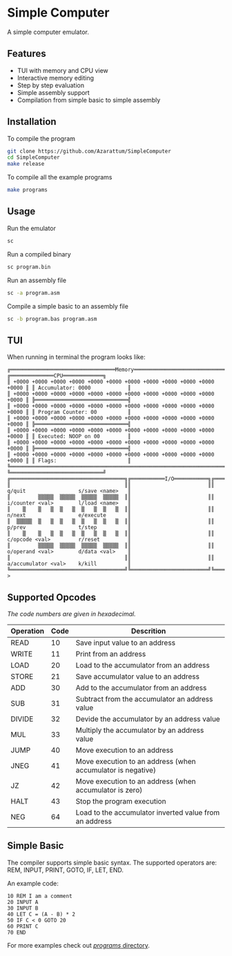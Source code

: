 # Simple Computer
A simple computer emulator.

## Features
  - TUI with memory and CPU view
  - Interactive memory editing
  - Step by step evaluation
  - Simple assembly support
  - Compilation from simple basic to simple assembly

## Installation
To compile the program
```sh
git clone https://github.com/Azarattum/SimpleComputer
cd SimpleComputer
make release
```
To compile all the example programs
```sh
make programs
```

## Usage
Run the emulator
```sh
sc
```

Run a compiled binary
```sh
sc program.bin
```

Run an assembly file
```sh
sc -a program.asm
```

Compile a simple basic to an assembly file
```sh
sc -b program.bas program.asm
```

## TUI
When running in terminal the program looks like:
```
╔══════════════════════════════════Memory═════════════════════════════════╗ ╔══════════════CPU═════════════╗
║ +0000 +0000 +0000 +0000 +0000 +0000 +0000 +0000 +0000 +0000 +0000 +0000 ║ ║ Accumulator: 0000            ║
║ +0000 +0000 +0000 +0000 +0000 +0000 +0000 +0000 +0000 +0000 +0000 +0000 ║ ╠══════════════════════════════╣
║ +0000 +0000 +0000 +0000 +0000 +0000 +0000 +0000 +0000 +0000 +0000 +0000 ║ ║ Program Counter: 00          ║
║ +0000 +0000 +0000 +0000 +0000 +0000 +0000 +0000 +0000 +0000 +0000 +0000 ║ ╠══════════════════════════════╣
║ +0000 +0000 +0000 +0000 +0000 +0000 +0000 +0000 +0000 +0000 +0000 +0000 ║ ║ Executed: NOOP on 00         ║
║ +0000 +0000 +0000 +0000 +0000 +0000 +0000 +0000 +0000 +0000 +0000 +0000 ║ ╠══════════════════════════════╣
║ +0000 +0000 +0000 +0000 +0000 +0000 +0000 +0000 +0000 +0000 +0000 +0000 ║ ║ Flags:                       ║
╚═════════════════════════════════════════════════════════════════════════╝ ╚══════════════════════════════╝
╔═════════════════════════════════════╗╔═══════════I/O═══════════╗╔══════════════════Help══════════════════╗
║                                     ║║                         ║║ q/quit                 s/save <name>   ║
║         ▒▒▒▒▒  ▒▒▒▒▒  ▒▒▒▒▒  ▒▒▒▒▒  ║║                         ║║ i/counter <val>        l/load <name>   ║
║    ▒    ▒   ▒  ▒   ▒  ▒   ▒  ▒   ▒  ║║                         ║║ n/next                 e/execute       ║
║  ▒▒▒▒▒  ▒   ▒  ▒   ▒  ▒   ▒  ▒   ▒  ║║                         ║║ p/prev                 t/step          ║
║    ▒    ▒   ▒  ▒   ▒  ▒   ▒  ▒   ▒  ║║                         ║║ c/opcode <val>         r/reset         ║
║         ▒▒▒▒▒  ▒▒▒▒▒  ▒▒▒▒▒  ▒▒▒▒▒  ║║                         ║║ o/operand <val>        d/data <val>    ║
║                                     ║║                         ║║ a/accumulator <val>    k/kill          ║
╚═════════════════════════════════════╝╚═════════════════════════╝╚════════════════════════════════════════╝
> 
```

## Supported Opcodes
*The code numbers are given in hexadecimal.*

| Operation | Code | Descrition                                                  |
| --------- | ---- | ----------------------------------------------------------- |
| READ      | 10   | Save input value to an address                              |
| WRITE     | 11   | Print from an address                                       |
| LOAD      | 20   | Load to the accumulator from an address                     |
| STORE     | 21   | Save accumulator value to an address                        |
| ADD       | 30   | Add to the accumulator from an address                      |
| SUB       | 31   | Subtract from the accumulator an address value              |
| DIVIDE    | 32   | Devide the accumulator by an address value                  |
| MUL       | 33   | Multiply the accumulator by an address value                |
| JUMP      | 40   | Move execution to an address                                |
| JNEG      | 41   | Move execution to an address (when accumulator is negative) |
| JZ        | 42   | Move execution to an address (when accumulator is zero)     |
| HALT      | 43   | Stop the program execution                                  |
| NEG       | 64   | Load to the accumulator inverted value from an address      |

## Simple Basic
The compiler supports simple basic syntax. The supported operators are: REM, INPUT, PRINT, GOTO, IF, LET, END.

An example code:
```bas
10 REM I am a comment
20 INPUT A
30 INPUT B
40 LET C = (A - B) * 2
50 IF C < 0 GOTO 20
60 PRINT C
70 END
```

For more examples check out [*programs* directory](https://github.com/Azarattum/SimpleComputer/tree/main/programs).
